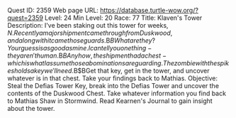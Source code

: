 Quest ID: 2359
Web page URL: https://database.turtle-wow.org/?quest=2359
Level: 24
Min Level: 20
Race: 77
Title: Klaven's Tower
Description: I've been staking out this tower for weeks, $N. Recently a major shipment came through from Duskwood, and along with it came those guards.$B$BWhat are they? Your guess is as good as mine. I can tell you one thing - they aren't human.$B$BAnyhow, the shipment had a chest - which is what I assume those abominations are guarding. The zombie with the spikes holds a key we'll need.$B$BGet that key, get in the tower, and uncover whatever is in that chest. Take your findings back to Mathias.
Objective: Steal the Defias Tower Key, break into the Defias Tower and uncover the contents of the Duskwood Chest. Take whatever information you find back to Mathias Shaw in Stormwind. Read Kearnen's Journal to gain insight about the tower.

